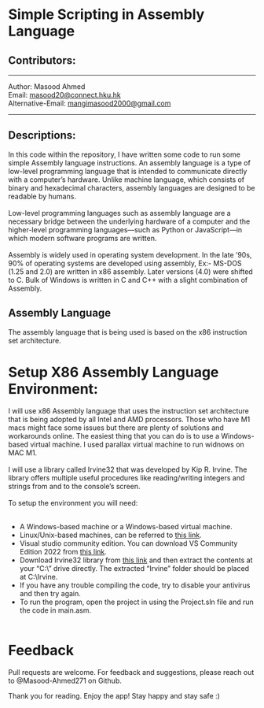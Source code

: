 # Simple Scripting in Assembly Language

## Contributors:
---
Author: Masood Ahmed <br>
Email: masood20@connect.hku.hk <br>
Alternative-Email: mangimasood2000@gmail.com

---

## Descriptions:
In this code within the repository, I have written some code to run some simple Assembly language instructions. An assembly language is a type of low-level programming language that is intended to communicate directly with a computer’s hardware. Unlike machine language, which consists of binary and hexadecimal characters, assembly languages are designed to be readable by humans.
<br><br>
Low-level programming languages such as assembly language are a necessary bridge between the underlying hardware of a computer and the higher-level programming languages—such as Python or JavaScript—in which modern software programs are written.
<br><br>
Assembly is widely used in operating system development. In the late ’90s, 90% of operating systems are developed using assembly, Ex:- MS-DOS (1.25 and 2.0) are written in x86 assembly. Later versions (4.0) were shifted to C. Bulk of Windows is written in C and C++ with a slight combination of Assembly.

## Assembly Language
The assembly language that is being used is based on the x86 instruction set architecture.

# Setup X86 Assembly Language Environment:

I will use x86 Assembly language that uses the instruction set architecture that is being adopted by all Intel and AMD processors. Those who have M1 macs might face some issues but there are plenty of solutions and workarounds online. The easiest thing that you can do is to use a Windows-based virtual machine.
I used parallax virtual machine to run widnows on MAC M1. 
<br><br>
I will use a library called Irvine32 that was developed by Kip R. Irvine. The library offers multiple useful procedures like reading/writing integers and strings from and to the console’s screen.
 <br><br>
 To setup the environment you will need:
  <br><br>
 - A Windows-based machine or a Windows-based virtual machine.
 - Linux/Unix-based machines, can be referred to [this link](https://satharus.me/tech/2019/10/06/masm_linux.html).
 - Visual studio community edition. You can download VS Community Edition 2022 from [this link](https://visualstudio.microsoft.com/vs/community/).
 - Download Irvine32 library from [this link](https://github.com/surferkip/asmbook/raw/main/Irvine.zip) and then extract the contents at your “C:\\” drive directly. The extracted “Irvine” folder should be placed at C:\\Irvine.
 - If you have any trouble compiling the code, try to disable your antivirus and then try again.
 - To run the program, open the project in using the Project.sln file and run the code in main.asm.
  <br><br>
# Feedback

Pull requests are welcome. For feedback and suggestions, please reach out to  @Masood-Ahmed271 on Github.

Thank you for reading. Enjoy the app! Stay happy and stay safe :)
